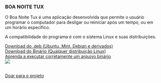 ### BOA NOITE TUX
O Boa Noite Tux é uma aplicação desenvolvida que permite o usuário  programar o computador para desligar ou reiniciar após um tempo, ou em um horário específico.

A compatibilidade do programa é com o sistema Linux e suas distribuições.

<a href="https://github.com/JuniorCriste/BoaNoiteTux/releases/download/1.0/boanoitetux.deb">Download do .deb (Ubuntu, Mint, Debian e derivados)</a> <br/>
<a href="https://github.com/JuniorCriste/BoaNoiteTux/releases/download/1.0/BoaNoiteTux">Download do Binário (Qualquer distribuição Linux)</a> <br/>
<a href="https://www.informaticode.com.br/2020/10/chmod.html">Aprenda a executar corretamente um arquivo binário</a> <br/>
<img src="https://user-images.githubusercontent.com/29262497/92871174-04ac2780-f3db-11ea-8a4c-491a3db523c0.png"> <br/>
 <br/>

<a href="https://www.informaticode.com.br/doacoes">Doar para o projeto</a>


